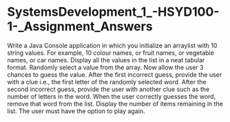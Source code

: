 # SystemsDevelopment_1_-HSYD100-1-_Assignment_Answers

Write a Java Console application in which you initialize an arraylist with 10 string 
values. For example, 10 colour names, or fruit names, or vegetable names, or car 
names. Display all the values in the list in a neat tabular format. Randomly select a 
value from the array. Now allow the user 3 chances to guess the value. After the first 
incorrect guess, provide the user with a clue i.e., the first letter of the randomly selected 
word. After the second incorrect guess, provide the user with another clue such as the 
number of letters in the word. When the user correctly guesses the word, remove that 
word from the list. Display the number of items remaining in the list. The user must 
have the option to play again.

